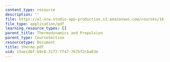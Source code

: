 ```yaml
---
content_type: resource
description: ''
file: https://ol-ocw-studio-app-production.s3.amazonaws.com/courses/16-01-unified-engineering-i-ii-iii-iv-fall-2005-spring-2006/15aecdbfb9c83172ff47767bf2cba63e_thermo.pdf
file_type: application/pdf
learning_resource_types: []
parent_title: Thermodynamics and Propulsion
parent_type: CourseSection
resourcetype: Document
title: thermo.pdf
uid: 15aecdbf-b9c8-3172-ff47-767bf2cba63e
---
```

